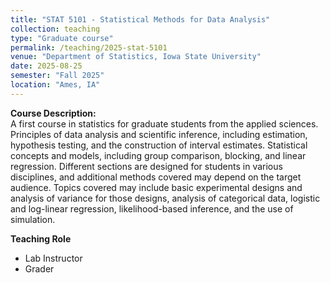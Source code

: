 ```yaml
---
title: "STAT 5101 - Statistical Methods for Data Analysis"
collection: teaching
type: "Graduate course"
permalink: /teaching/2025-stat-5101
venue: "Department of Statistics, Iowa State University"
date: 2025-08-25
semester: "Fall 2025"
location: "Ames, IA"
---
```

**Course Description:**  
A first course in statistics for graduate students from the applied sciences. Principles of data analysis and scientific inference, including estimation, hypothesis testing, and the construction of interval estimates. Statistical concepts and models, including group comparison, blocking, and linear regression. Different sections are designed for students in various disciplines, and additional methods covered may depend on the target audience. Topics covered may include basic experimental designs and analysis of variance for those designs, analysis of categorical data, logistic and log-linear regression, likelihood-based inference, and the use of simulation.

**Teaching Role**  
- Lab Instructor
- Grader
